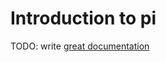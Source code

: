 # Introduction to pi

TODO: write [great documentation](http://jacobian.org/writing/great-documentation/what-to-write/)
